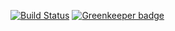 [![Build Status](https://travis-ci.com/kdelalic/lunch-roulette.svg?token=zzzrDLkmTq4zebktZu48&branch=master)](https://travis-ci.com/kdelalic/lunch-roulette) [![Greenkeeper badge](https://badges.greenkeeper.io/kdelalic/lunch-roulette.svg?token=d32b4faf189ed9ca04353f45455cfcb652bf51a9f3b22fefee14f2c47d114e6d&ts=1548624223549)](https://greenkeeper.io/)